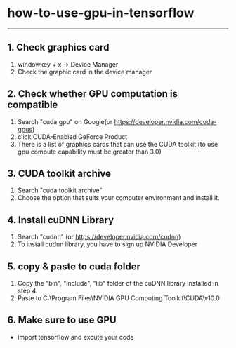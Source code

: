 # how-to-use-gpu-in-tensorflow
---
## 1. Check graphics card 
1) windowkey + x -> Device Manager
2) Check the graphic card in the device manager

## 2. Check whether GPU computation is compatible
1. Search "cuda gpu" on Google(or https://developer.nvidia.com/cuda-gpus)
2. click CUDA-Enabled GeForce Product
3. There is a list of graphics cards that can use the CUDA toolkit (to use gpu compute capability must be greater than 3.0)

## 3. CUDA toolkit archive
1. Search "cuda toolkit archive" 
2. Choose the option that suits your computer environment and install it.

## 4. Install cuDNN Library 
1. Search "cudnn" (or https://developer.nvidia.com/cudnn)
2. To install cudnn library, you have to sign up NVIDIA Developer

## 5. copy & paste to cuda folder
1. Copy the "bin", "include", "lib" folder of the cuDNN library installed in step 4.
2. Paste to C:\Program Files\NVIDIA GPU Computing Toolkit\CUDA\v10.0

## 6. Make sure to use GPU
- import tensorflow and excute your code
